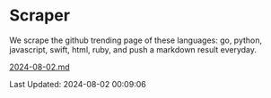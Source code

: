 # Scraper

We scrape the github trending page of these languages: go, python, javascript, swift, html, ruby, and push a markdown result everyday.

[2024-08-02.md](https://github.com/henson/Scraper/blob/master/2024-08-02.md)

Last Updated: 2024-08-02 00:09:06